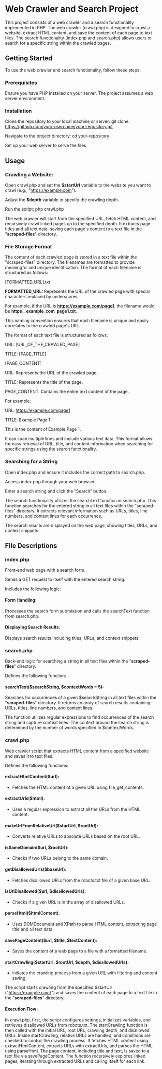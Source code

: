 # **Web Crawler and Search Project**
This project consists of a web crawler and a search functionality implemented in PHP. The web crawler (crawl.php) is designed to crawl a website, extract HTML content, and save the content of each page to text files. The search functionality (index.php and search.php) allows users to search for a specific string within the crawled pages.

## Getting Started
To use the web crawler and search functionality, follow these steps:

### Prerequisites
Ensure you have PHP installed on your server.
The project assumes a web server environment.
### Installation
Clone the repository to your local machine or server:
git clone https://github.com/your-username/your-repository.git

Navigate to the project directory:
cd your-repository

Set up your web server to serve the files.

## Usage
### Crawling a Website:

Open crawl.php and set the **$startUrl** variable to the website you want to crawl (e.g., "https://example.com").

Adjust the **$depth** variable to specify the crawling depth.

Run the script:
php crawl.php

The web crawler will start from the specified URL, fetch HTML content, and recursively crawl linked pages up to the specified depth. It extracts page titles and all text data, saving each page's content to a text file in the "**scraped-files**" directory.
### File Storage Format
The content of each crawled page is stored in a text file within the "scraped-files" directory. The filenames are formatted to provide meaningful and unique identification. The format of each filename is structured as follows:

[FORMATTED_URL].txt

**FORMATTED_URL:** Represents the URL of the crawled page with special characters replaced by underscores.

For example, if the URL is **https://example.com/page1**, the filename would be **https__example_com_page1.txt**.

This naming convention ensures that each filename is unique and easily correlates to the crawled page's URL.

The format of each text file is structured as follows:

URL: [URL_OF_THE_CRAWLED_PAGE]

TITLE: [PAGE_TITLE]

[PAGE_CONTENT]

URL: Represents the URL of the crawled page.

TITLE: Represents the title of the page.

PAGE_CONTENT: Contains the entire text content of the page.

For example:

URL: https://example.com/page1

TITLE: Example Page 1

This is the content of Example Page 1.

It can span multiple lines and include various text data.
This format allows for easy retrieval of URL, title, and content information when searching for specific strings using the search functionality.


### Searching for a String

Open index.php and ensure it includes the correct path to search.php.

Access index.php through your web browser.

Enter a search string and click the "Search" button.

The search functionality utilizes the searchText function in search.php. This function searches for the entered string in all text files within the "scraped-files" directory. It extracts relevant information such as URLs, titles, line numbers, and context lines for each occurrence.

The search results are displayed on the web page, showing titles, URLs, and context snippets.

## File Descriptions
### index.php
Front-end web page with a search form.

Sends a GET request to itself with the entered search string.

Includes the following logic:

#### Form Handling: 
Processes the search form submission and calls the searchText function from search.php.

#### Displaying Search Results: 
Displays search results including titles, URLs, and context snippets.

### search.php

Back-end logic for searching a string in all text files within the "**scraped-files**" directory.

Defines the following function:

#### searchText($searchString, $contextWords = 5):
Searches for occurrences of a given $searchString in all text files within the "**scraped-files**" directory. It returns an array of search results containing URLs, titles, line numbers, and context lines.

The function utilizes regular expressions to find occurrences of the search string and capture context lines. The context around the search string is determined by the number of words specified in $contextWords.

### crawl.php

Web crawler script that extracts HTML content from a specified website and saves it to text files.

Defines the following functions:
#### extractHtmlContent($url):

* Fetches the HTML content of a given URL using file_get_contents.

#### extractUrls($html): 
* Uses a regular expression to extract all the URLs from the HTML content.

#### makeUrlFromRelativeUrl($startUrl, $rootUrl): 
* Converts relative URLs to absolute URLs based on the root URL.

#### isSameDomain($url, $rootUrl): 
* Checks if two URLs belong to the same domain.

#### getDisallowedUrls($baseUrl): 
* Fetches disallowed URLs from the robots.txt file of a given base URL.

#### isUrlDisallowed($url, $disallowedUrls): 
* Checks if a given URL is in the array of disallowed URLs.

#### parseHtml($htmlContent): 
* Uses DOMDocument and XPath to parse HTML content, extracting page title and all text data.

#### savePageContent($url, $title, $textContent): 
* Saves the content of a web page to a file with a formatted filename.

#### startCrawling($startUrl, $rootUrl, $depth, $disallowedUrls): 
* Initiates the crawling process from a given URL with filtering and content saving.

The script starts crawling from the specified $startUrl ("https://example.com/") and saves the content of each page to a text file in the "**scraped-files**" directory.

#### Execution Flow:
In crawl.php, first, the script configures settings, initializes variables, and retrieves disallowed URLs from robots.txt. The startCrawling function is then called with the initial URL, root URL, crawling depth, and disallowed URLs. Inside startCrawling, relative URLs are handled, and conditions are checked to control the crawling process. It fetches HTML content using extractHtmlContent, extracts URLs with extractUrls, and parses the HTML using parseHtml. The page content, including title and text, is saved to a text file via savePageContent. The function recursively explores linked pages, iterating through extracted URLs and calling itself for each link. 
